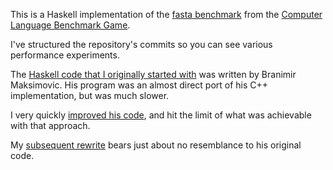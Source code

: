 This is a Haskell implementation of the [fasta
benchmark](http://benchmarksgame.alioth.debian.org/u32/performance.php?test=fasta)
from the [Computer Language Benchmark
Game](http://benchmarksgame.alioth.debian.org/).

I've structured the repository's commits so you can see various
performance experiments.

The [Haskell code that I originally started
with](https://github.com/bos/shootout-fasta/blob/e3c995cbe8d830522c15d9ddcbc54c5217d3c1bf/Fasta.hs)
was written by Branimir Maksimovic. His program was an almost direct
port of his C++ implementation, but was much slower.

I very quickly [improved his
code](https://github.com/bos/shootout-fasta/blob/11c72b8bed87ae088181ea56fb95d51dfb605669/Fasta.hs),
and hit the limit of what was achievable with that approach.

My [subsequent
rewrite](https://github.com/bos/shootout-fasta/blob/master/Fasta.hs)
bears just about no resemblance to his original code.
